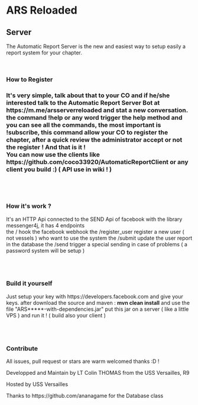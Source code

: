 <h1>ARS Reloaded</h1>
<h2>Server</h2>
<p>The Automatic Report Server is the new and easiest way to setup easily a report system for your chapter.</p>
<br>
<h3>How to Register<h3>
<p>It's very simple, talk about that to your CO and if he/she interested talk to the Automatic Report Server Bot at https://m.me/arsserverreloaded and stat a new conversation. <br> the command !help or any word trigger the help method and you can see all the commands, the most important is !subscribe, this command allow your CO to register the chapter, after a quick review the administrator accept or not the register ! And that is it ! <br> You can now use the clients like https://github.com/coco33920/AutomaticReportClient or any client you build :) ( API use in wiki ! )</p>
  
<br><br>
<h3>How it's work ?</h3>
<p>It's an HTTP Api connected to the SEND Api of facebook with the library messenger4j, it has 4 endpoints <br>
the / hook the facebook webhook
the /register_user register a new user ( not vessels ) who want to use the system
the /submit update the user report in the database
the /send trigger a special sending in case of problems ( a password system will be setup )</p>

<br><br>
<h3>Build it yourself</h3>
<p>Just setup your key with https://developers.facebook.com and give your keys. after download the source and maven :
  <strong>mvn clean install</strong> and use the file "ARS*****-with-dependencies.jar" put this jar on a server ( like a little VPS ) and run it ! ( build also your client )</p>
  <br><br>
  <h3>Contribute</h3>
  <p>All issues, pull request or stars are warm welcomed thanks :D !</p>
  <p>Developped and Maintain by LT Colin THOMAS from the USS Versailles, R9</p>
  <p>Hosted by USS Versailles</p>
<p>Thanks to https://github.com/ananagame for the Database class</p>
